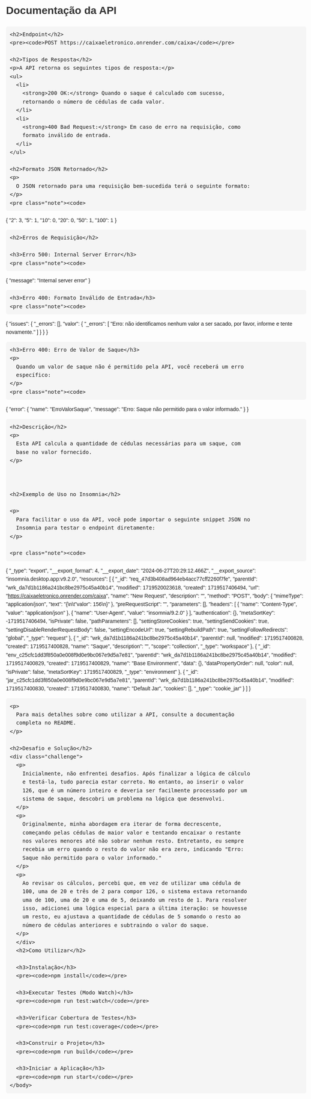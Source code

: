 <!doctype html>
<html lang="pt-BR">
  <head>
    <meta charset="UTF-8" />
    <meta name="viewport" content="width=device-width, initial-scale=1.0" />
    <title>Documentação da API</title>
    <style>
      body {
        font-family: Arial, sans-serif;
        line-height: 1.6;
        padding: 20px;
        max-width: 800px;
        margin: 0 auto;
      }
      h1,
      h2 {
        color: #333;
      }
      pre {
        background-color: #f5f5f5;
        padding: 10px;
        border-radius: 5px;
        overflow-x: auto;
      }
      code {
        font-family: Consolas, monospace;
        font-size: 14px;
      }
      .note {
        background-color: #ffeeba;
        border: 1px solid #ffc107;
        padding: 10px;
        border-radius: 5px;
        margin-top: 10px;
      }
      .challenge {
        background-color: #e2f0ff;
        border: 1px solid #b8daff;
        padding: 10px;
        border-radius: 5px;
        margin-top: 20px;
      }
    </style>
  </head>
  <body>
    <h1>Documentação da API</h1>

    <h2>Endpoint</h2>
    <pre><code>POST https://caixaeletronico.onrender.com/caixa</code></pre>

    <h2>Tipos de Resposta</h2>
    <p>A API retorna os seguintes tipos de resposta:</p>
    <ul>
      <li>
        <strong>200 OK:</strong> Quando o saque é calculado com sucesso,
        retornando o número de cédulas de cada valor.
      </li>
      <li>
        <strong>400 Bad Request:</strong> Em caso de erro na requisição, como
        formato inválido de entrada.
      </li>
    </ul>

    <h2>Formato JSON Retornado</h2>
    <p>
      O JSON retornado para uma requisição bem-sucedida terá o seguinte formato:
    </p>
    <pre class="note"><code>
  {
    "2": 3,
    "5": 1,
    "10": 0,
    "20": 0,
    "50": 1,
    "100": 1
  }
  </code></pre>

    <h2>Erros de Requisição</h2>

    <h3>Erro 500: Internal Server Error</h3>
    <pre class="note"><code>
  { 
    "message": "Internal server error"
  }
  </code></pre>

    <h3>Erro 400: Formato Inválido de Entrada</h3>
    <pre class="note"><code>
  {
      "issues": {
          "_errors": [],
          "valor": {
              "_errors": [
                  "Erro: não identificamos nenhum valor a ser sacado, por favor, informe e tente novamente."
              ]
          }
      }
  }
  </code></pre>
  

    <h3>Erro 400: Erro de Valor de Saque</h3>
    <p>
      Quando um valor de saque não é permitido pela API, você receberá um erro
      específico:
    </p>
    <pre class="note"><code>
  {
      "error": {
          "name": "ErroValorSaque",
          "message": "Erro: Saque não permitido para o valor informado."
      }
  }
  </code></pre>

    <h2>Descrição</h2>
    <p>
      Esta API calcula a quantidade de cédulas necessárias para um saque, com
      base no valor fornecido.
    </p>

    

    <h2>Exemplo de Uso no Insomnia</h2>

    <p>
      Para facilitar o uso da API, você pode importar o seguinte snippet JSON no
      Insomnia para testar o endpoint diretamente:
    </p>

    <pre class="note"><code>
  {
    "_type": "export",
    "__export_format": 4,
    "__export_date": "2024-06-27T20:29:12.466Z",
    "__export_source": "insomnia.desktop.app:v9.2.0",
    "resources": [
      {
        "_id": "req_47d3b408ad964eb4acc77cff2260f7fe",
        "parentId": "wrk_da7d1b1186a241bc8be2975c45a40b14",
        "modified": 1719520023618,
        "created": 1719517406494,
        "url": "https://caixaeletronico.onrender.com/caixa",
        "name": "New Request",
        "description": "",
        "method": "POST",
        "body": {
          "mimeType": "application/json",
          "text": "{\n\t\"valor\": 156\n}"
        },
        "preRequestScript": "",
        "parameters": [],
        "headers": [
          {
            "name": "Content-Type",
            "value": "application/json"
          },
          {
            "name": "User-Agent",
            "value": "insomnia/9.2.0"
          }
        ],
        "authentication": {},
        "metaSortKey": -1719517406494,
        "isPrivate": false,
        "pathParameters": [],
        "settingStoreCookies": true,
        "settingSendCookies": true,
        "settingDisableRenderRequestBody": false,
        "settingEncodeUrl": true,
        "settingRebuildPath": true,
        "settingFollowRedirects": "global",
        "_type": "request"
      },
      {
        "_id": "wrk_da7d1b1186a241bc8be2975c45a40b14",
        "parentId": null,
        "modified": 1719517400828,
        "created": 1719517400828,
        "name": "Saque",
        "description": "",
        "scope": "collection",
        "_type": "workspace"
      },
      {
        "_id": "env_c25cfc1dd3f850a0e008f9d0e9bc067e9d5a7e81",
        "parentId": "wrk_da7d1b1186a241bc8be2975c45a40b14",
        "modified": 1719517400829,
        "created": 1719517400829,
        "name": "Base Environment",
        "data": {},
        "dataPropertyOrder": null,
        "color": null,
        "isPrivate": false,
        "metaSortKey": 1719517400829,
        "_type": "environment"
      },
      {
        "_id": "jar_c25cfc1dd3f850a0e008f9d0e9bc067e9d5a7e81",
        "parentId": "wrk_da7d1b1186a241bc8be2975c45a40b14",
        "modified": 1719517400830,
        "created": 1719517400830,
        "name": "Default Jar",
        "cookies": [],
        "_type": "cookie_jar"
      }
    ]
  }
  </code></pre>

    <p>
      Para mais detalhes sobre como utilizar a API, consulte a documentação
      completa no README.
    </p>

    <h2>Desafio e Solução</h2>
    <div class="challenge">
      <p>
        Inicialmente, não enfrentei desafios. Após finalizar a lógica de cálculo
        e testá-la, tudo parecia estar correto. No entanto, ao inserir o valor
        126, que é um número inteiro e deveria ser facilmente processado por um
        sistema de saque, descobri um problema na lógica que desenvolvi.
      </p>
      <p>
        Originalmente, minha abordagem era iterar de forma decrescente,
        começando pelas cédulas de maior valor e tentando encaixar o restante
        nos valores menores até não sobrar nenhum resto. Entretanto, eu sempre
        recebia um erro quando o resto do valor não era zero, indicando "Erro:
        Saque não permitido para o valor informado."
      </p>
      <p>
        Ao revisar os cálculos, percebi que, em vez de utilizar uma cédula de
        100, uma de 20 e três de 2 para compor 126, o sistema estava retornando
        uma de 100, uma de 20 e uma de 5, deixando um resto de 1. Para resolver
        isso, adicionei uma lógica especial para a última iteração: se houvesse
        um resto, eu ajustava a quantidade de cédulas de 5 somando o resto ao
        número de cédulas anteriores e subtraindo o valor do saque.
      </p>
      </div>
      <h2>Como Utilizar</h2>

      <h3>Instalação</h3>
      <pre><code>npm install</code></pre>
    
      <h3>Executar Testes (Modo Watch)</h3>
      <pre><code>npm run test:watch</code></pre>
    
      <h3>Verificar Cobertura de Testes</h3>
      <pre><code>npm run test:coverage</code></pre>
    
      <h3>Construir o Projeto</h3>
      <pre><code>npm run build</code></pre>
    
      <h3>Iniciar a Aplicação</h3>
      <pre><code>npm run start</code></pre>
    </body>
</html>
        
